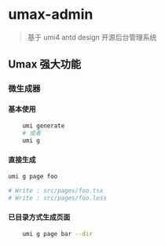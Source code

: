 # umax-admin

> 基于 umi4 antd design 开源后台管理系统

## Umax 强大功能

### 微生成器

#### 基本使用

```bash
    umi generate
    # 或者
    umi g
```

#### 直接生成

```bash
umi g page foo

# Write : src/pages/foo.tsx
# Write : src/pages/foo.less
```

#### 已目录方式生成页面

```bash
    umi g page bar --dir
```
